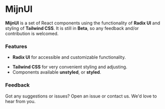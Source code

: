 # MijnUI

**MijnUI** is a set of React components using the functionality of **Radix UI** and styling of **Tailwind CSS**. It is still in **Beta**, so any feedback and/or contribution is welcomed.

### Features

* **Radix UI** for accessible and customizable functionality.
- **Tailwind CSS** for very convenient styling and adjusting.
- Components available **unstyled**, or **styled**.

### Feedback

Got any suggestions or issues? Open an issue or contact us. We'd love to hear from you.
